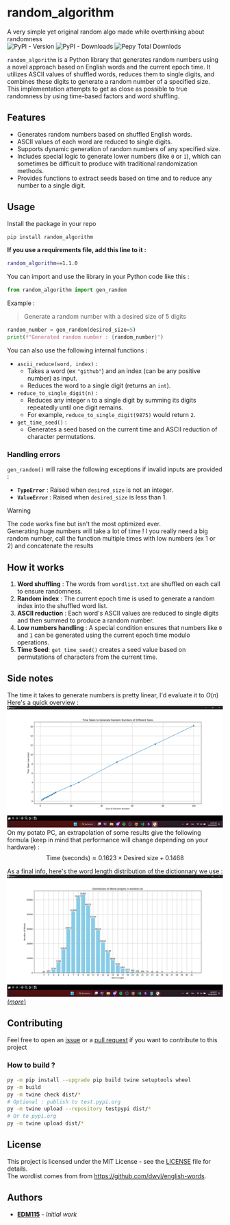 # random_algorithm
A very simple yet original random algo made while overthinking about randomness  
![PyPI - Version](https://img.shields.io/pypi/v/random_algorithm) ![PyPI - Downloads](https://img.shields.io/pypi/dm/random_algorithm) ![Pepy Total Downlods](https://img.shields.io/pepy/dt/random_algorithm)

`random_algorithm` is a Python library that generates random numbers using a novel approach based on English words and the current epoch time. It utilizes ASCII values of shuffled words, reduces them to single digits, and combines these digits to generate a random number of a specified size. This implementation attempts to get as close as possible to true randomness by using time-based factors and word shuffling.

## Features

- Generates random numbers based on shuffled English words.
- ASCII values of each word are reduced to single digits.
- Supports dynamic generation of random numbers of any specified size.
- Includes special logic to generate lower numbers (like `0` or `1`), which can sometimes be difficult to produce with traditional randomization methods.
- Provides functions to extract seeds based on time and to reduce any number to a single digit.

## Usage

Install the package in your repo

```bash
pip install random_algorithm
```

**If you use a requirements file, add this line to it :**

```bash
random_algorithm==1.1.0
```

You can import and use the library in your Python code like this :

```python
from random_algorithm import gen_random
```

Example :  
> Generate a random number with a desired size of 5 digits

```python
random_number = gen_random(desired_size=5)
print(f"Generated random number : {random_number}")
```

You can also use the following internal functions :
- `ascii_reduce(word, index)` :
   - Takes a word (ex `"github"`) and an index (can be any positive number) as input.
   - Reduces the word to a single digit (returns an `int`).
- `reduce_to_single_digit(n)` :
   - Reduces any integer `n` to a single digit by summing its digits repeatedly until one digit remains.
   - For example, `reduce_to_single_digit(9875)` would return `2`.
- `get_time_seed()` :
   - Generates a seed based on the current time and ASCII reduction of character permutations.

### Handling errors

`gen_random()` will raise the following exceptions if invalid inputs are provided :
- **`TypeError`** : Raised when `desired_size` is not an integer.
- **`ValueError`** : Raised when `desired_size` is less than 1.

> [!WARNING]  
> The code works fine but isn't the most optimized ever.  
> Generating huge numbers will take a lot of time ! I you really need a big random number, call the function multiple times with low numbers (ex 1 or 2) and concatenate the results

## How it works

1. **Word shuffling** : The words from `wordlist.txt` are shuffled on each call to ensure randomness.
2. **Random index** : The current epoch time is used to generate a random index into the shuffled word list.
3. **ASCII reduction** : Each word's ASCII values are reduced to single digits and then summed to produce a random number.
4. **Low numbers handling** : A special condition ensures that numbers like `0` and `1` can be generated using the current epoch time modulo operations.
5. **Time Seed**: `get_time_seed()` creates a seed value based on permutations of characters from the current time.

## Side notes

The time it takes to generate numbers is pretty linear, I'd evaluate it to $O(n)$  
Here's a quick overview :  
![Analysis of the time taken to generate random numbers from 1 to 100](./linear_gen_time.png)  
On my potato PC, an extrapolation of some results give the following formula (keep in mind that performance will change depending on your hardware) :  
$$  
\text{Time (seconds)} \approx 0.1623 \times \text{Desired size} + 0.1468  
$$  
  
As a final info, here's the word length distribution of the dictionnary we use : 
![Distribution of word length](./word_length_distribution.png)  
[(*more*)](https://chatgpt.com/share/66ef0268-990c-8005-a6aa-67ad5f415e39)

## Contributing

Feel free to open an [issue](https://github.com/EDM115/random-algorithm/issues) or a [pull request](https://github.com/EDM115/random-algorithm/pulls) if you want to contribute to this project

### How to build ?

```bash
py -m pip install --upgrade pip build twine setuptools wheel
py -m build
py -m twine check dist/*
# Optional : publish to test.pypi.org
py -m twine upload --repository testpypi dist/*
# Or to pypi.org
py -m twine upload dist/*
```

## License

This project is licensed under the MIT License - see the [LICENSE](./LICENSE) file for details.  
The wordlist comes from from https://github.com/dwyl/english-words.

## Authors

- **[EDM115](https://github.com/EDM115)** - *Initial work*

